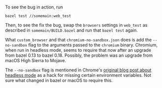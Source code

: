 To see the bug in action, run

    bazel test //somemain:web_test

Then, to see the fix the bug, swap the `browsers` settings in `web_test` as
described in `somemain/BUILD.bazel` and run that `bazel test` again.

What `custom_browser` and that `chromium-no-sandbox.json` does is add the
`--no-sandbox` flag to the arguments passed to the `chromium` binary. Chromium,
when run in headless mode, seems to require that now after an upgrade from bazel
0.13 to bazel 0.18. Possibly, the problem was an upgrade from macOS High Sierra to Mojave.

The `--no-sandbox` flag is mentioned in Chrome's [original blog post about
headless
mode](https://developers.google.com/web/updates/2017/04/headless-chrome) as a
hack for missing certain environment variables. Not sure what changed in bazel
or macOS to require this.
